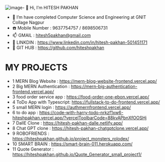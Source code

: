 ![image](https://github.com/hiteshpakhan/hiteshpakhan/assets/77678075/93ce0fe1-9e81-413e-885d-b8f9fc4a10b9)- 👋 Hi, I’m HITESH PAKHAN
- 🌱 I’m have completed Computer Science and Engineering at GNIT Collage Nagpur
- ☎️ Mobile Number : 9637754757 / 8698506731
- 📫 GMAIL : hitesh5pakhan@gmail.com
- 👀 LINKDIN : https://www.linkedin.com/in/hitesh-pakhan-501451171
- 👀 GIT HUB : https://github.com/hiteshpakhan

# MY PROJECTS
* 1 MERN Blog Website       : https://mern-blog-website-frontend.vercel.app/
* 2 Big MERN Authentication : https://mern-big-authentication-frontend.vercel.app/
* 3 food order service app  : https://food-order-one-ebon.vercel.app/
* 4 ToDo App with Typescript: https://fullstack-to-do-frontend.vercel.app/
* 5 small MERN login        : https://authmernfrontend.vercel.app/
* 6 to do app               : https://code-with-harry-todo-nrkzf1xw6-hiteshpakhan.vercel.app/?vercelToolbarCode=88kvAPbnXfOOSHj
* 7 DallE Clone             : https://hitesh-pakhan-dalle.netlify.app/
* 8 Chat GPT clone          : https://hitesh-pakhan-chatgptclone.vercel.app/
* 9 ROBOFRIENDS             : https://hiteshpakhan.github.io/project_monsters_rolodex/
* 10 SMART BRAIN             : https://smart-brain-011.herokuapp.com/
* 11 Quote Generator         : https://hiteshpakhan.github.io/Quote_Generator_small_project1/
